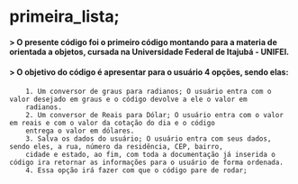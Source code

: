 # primeira_lista;

#### > O presente código foi o primeiro código montando para a materia de orientada a objetos, cursada na Universidade Federal de Itajubá - UNIFEI.

#### > O objetivo do código é apresentar para o usuário 4 opções, sendo elas:
        1. Um conversor de graus para radianos; O usuário entra com o valor desejado em graus e o código devolve a ele o valor em 
        radianos.
        2. Um conversor de Reais para Dólar; O usuário entra com o valor em reais e com o valor da cotação do dia e o código 
        entrega o valor em dólares.
        3. Salva os dados do usuário; O usuário entra com seus dados, sendo eles, a rua, número da residência, CEP, bairro, 
        cidade e estado, ao fim, com toda a documentação já inserida o código ira retornar as informações para o usuário de forma ordenada.
        4. Essa opção irá fazer com que o código pare de rodar;
    

